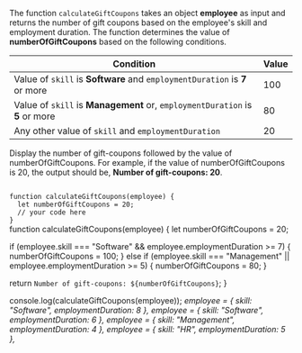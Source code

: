 The function `calculateGiftCoupons` takes an object
**employee** as input and
returns the number of gift coupons based on
the employee's skill and employment duration.
The function determines the value of **numberOfGiftCoupons**
based on the following conditions.

| Condition                                                                      | Value |
| ------------------------------------------------------------------------------ | ----- |
| Value of `skill` is **Software** and `employmentDuration` is **7** or more   | 100   |
| Value of `skill` is **Management** or, `employmentDuration` is **5** or more | 80    |
| Any other value of `skill` and `employmentDuration`                            | 20    |

Display the number of gift-coupons followed by the value of numberOfGiftCoupons.
For example, if the value of numberOfGiftCoupons is 20,
the output should be, **Number of gift-coupons: 20**.

<codeblock language="javascript" type="exercise" testMode="multipleInput">
<code>
function calculateGiftCoupons(employee) {
  let numberOfGiftCoupons = 20;
  // your code here
}
</code>

<solution>
function calculateGiftCoupons(employee) {
  let numberOfGiftCoupons = 20;

  if (employee.skill === "Software" && employee.employmentDuration >= 7) {
    numberOfGiftCoupons = 100;
  } else if (employee.skill === "Management" || employee.employmentDuration >= 5) {
    numberOfGiftCoupons = 80;
  }

  return `Number of gift-coupons: ${numberOfGiftCoupons}`;
}
</solution>

<testcases>
<caller>
console.log(calculateGiftCoupons(employee));
</caller>
<testcase>
<i>
employee = {
  skill: "Software",
  employmentDuration: 8
},
</i>
</testcase>
<testcase>
<i>
employee = {
  skill: "Software",
  employmentDuration: 6
},
</i>
</testcase>
<testcase>
<i>
employee = {
  skill: "Management",
  employmentDuration: 4
},
</i>
</testcase>
<testcase>
<i>
employee = {
  skill: "HR",
  employmentDuration: 5
},
</i>
</testcase>
</testcases>
</codeblock>
